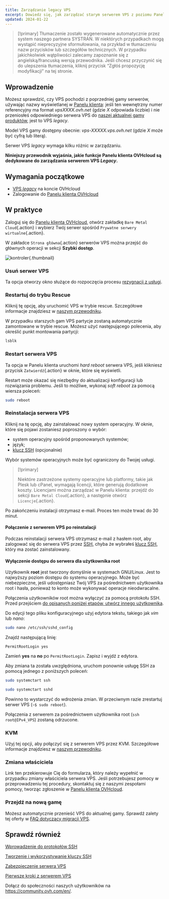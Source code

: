 ```yaml
---
title: Zarządzanie legacy VPS
excerpt: Dowiedz się, jak zarządzać starym serwerem VPS z poziomu Panelu klienta OVHcloud
updated: 2024-01-22
---
```


> [!primary]
> Tłumaczenie zostało wygenerowane automatycznie przez system naszego partnera SYSTRAN. W niektórych przypadkach mogą wystąpić nieprecyzyjne sformułowania, na przykład w tłumaczeniu nazw przycisków lub szczegółów technicznych. W przypadku jakichkolwiek wątpliwości zalecamy zapoznanie się z angielską/francuską wersją przewodnika. Jeśli chcesz przyczynić się do ulepszenia tłumaczenia, kliknij przycisk “Zgłóś propozycję modyfikacji” na tej stronie.
>

## Wprowadzenie

Możesz sprawdzić, czy VPS pochodzi z poprzedniej gamy serwerów, używając nazwy wyświetlanej w [Panelu klienta](/links/manager): jeśli ten wewnętrzny numer referencyjny ma format *vpsXXXX.ovh.net* (gdzie *X* odpowiada liczbie) i nie przeniosłeś odpowiedniego serwera VPS do [naszej aktualnej gamy produktów](https://www.ovhcloud.com/pl/vps/), jest to VPS *legacy*. 

Model VPS gamy dostępny obecnie: *vps-XXXXX.vps.ovh.net* (gdzie *X* może być cyfrą lub literą).

Serwer VPS *legacy* wymaga kilku różnic w zarządzaniu.

**Niniejszy przewodnik wyjaśnia, jakie funkcje Panelu klienta OVHcloud są dedykowane do zarządzania serwerem VPS *Legacy*.**

## Wymagania początkowe

- [VPS *legacy*](https://www.ovhcloud.com/pl/vps/) na koncie OVHcloud
- Zalogowanie do [Panelu klienta OVHcloud](/links/manager)

## W praktyce

Zaloguj się do [Panelu klienta OVHcloud](/links/manager), otwórz zakładkę `Bare Metal Cloud`{.action} i wybierz Twój serwer spośród `Prywatne serwery wirtualne`{.action}.

W zakładce `Strona główna`{.action} serwerów VPS można przejść do głównych operacji w sekcji **Szybki dostęp**.

![kontroler](images/legacy_vps_1.png){.thumbnail}

### Usuń serwer VPS

Ta opcja otworzy okno służące do rozpoczęcia procesu [rezygnacji z usługi](/pages/account_and_service_management/managing_billing_payments_and_services/how_to_cancel_services).

### Restartuj do trybu Rescue

Kliknij tę opcję, aby uruchomić VPS w trybie rescue. Szczegółowe informacje znajdziesz w [naszym przewodniku](/pages/bare_metal_cloud/virtual_private_servers/rescue).

W przypadku starszych gam VPS partycje zostaną automatycznie zamontowane w trybie rescue. Możesz użyć następującego polecenia, aby określić punkt montowania partycji:

```bash
lsblk
```

### Restart serwera VPS

Ta opcja w Panelu klienta uruchomi *hard reboot* serwera VPS, jeśli klikniesz przycisk `Zatwierdź`{.action} w oknie, które się wyświetli.

Restart może okazać się niezbędny do aktualizacji konfiguracji lub rozwiązania problemu. Jeśli to możliwe, wykonaj *soft reboot* za pomocą wiersza poleceń:

```bash
sudo reboot
```

### Reinstalacja serwera VPS

Kliknij na tę opcję, aby zainstalować nowy system operacyjny. W oknie, które się pojawi zostaniesz poproszony o wybór:

- system operacyjny spośród proponowanych systemów;
- język;
- [klucz SSH](/pages/bare_metal_cloud/dedicated_servers/creating-ssh-keys-dedicated) (opcjonalnie)

Wybór systemów operacyjnych może być ograniczony do Twojej usługi.

> [!primary]
>
> Niektóre zastrzeżone systemy operacyjne lub platformy, takie jak Plesk lub cPanel, wymagają licencji, które generują dodatkowe koszty. Licencjami można zarządzać w Panelu klienta: przejdź do sekcji `Bare Metal Cloud`{.action}, a następnie otwórz `Licencje`{.action}.

Po zakończeniu instalacji otrzymasz e-mail. Proces ten może trwać do 30 minut.

#### Połączenie z serwerem VPS po reinstalacji

Podczas reinstalacji serwera VPS otrzymasz e-mail z hasłem root, aby zalogować się do serwera VPS przez [SSH](/pages/bare_metal_cloud/dedicated_servers/ssh_introduction), chyba że wybrałeś [klucz SSH](/pages/bare_metal_cloud/dedicated_servers/creating-ssh-keys-dedicated), który ma zostać zainstalowany.

#### Wyłączenie dostępu do serwera dla użytkownika root

Użytkownik **root** jest tworzony domyślnie w systemach GNU/Linux. Jest to najwyższy poziom dostępu do systemu operacyjnego. Może być niebezpieczne, jeśli udostępniasz Twój VPS za pośrednictwem użytkownika root i hasła, ponieważ to konto może wykonywać operacje nieodwracalne.

Połączenia użytkowników root można wyłączyć za pomocą protokołu SSH. Przed przejściem [do opisanych poniżej etapów, utwórz innego użytkownika](/pages/bare_metal_cloud/virtual_private_servers/secure_your_vps#createuser).

Do edycji tego pliku konfiguracyjnego użyj edytora tekstu, takiego jak *vim* lub *nano*:

```bash
sudo nano /etc/ssh/sshd_config
```

Znajdź następującą linię:

```console
PermitRootLogin yes 
```

Zamień **yes** na **no** po `PermitRootLogin`. Zapisz i wyjdź z edytora.

Aby zmiana ta została uwzględniona, uruchom ponownie usługę SSH za pomocą jednego z poniższych poleceń:

```bash
sudo systemctart ssh
```

```bash
sudo systemctart sshd
```

Powinno to wystarczyć do wdrożenia zmian. W przeciwnym razie zrestartuj serwer VPS (`~$ sudo reboot`).

Połączenia z serwerem za pośrednictwem użytkownika root (`ssh root@IPv4_VPS`) zostaną odrzucone.

### KVM

Użyj tej opcji, aby połączyć się z serwerem VPS przez KVM. Szczegółowe informacje znajdziesz w [naszym przewodniku](/pages/bare_metal_cloud/virtual_private_servers/using_kvm_for_vps).

### Zmiana właściciela

Link ten przekierowuje Cię do formularza, który należy wypełnić w przypadku zmiany właściciela serwera VPS. Jeśli potrzebujesz pomocy w przeprowadzeniu tej procedury, skontaktuj się z naszymi zespołami pomocy, tworząc zgłoszenie w [Panelu klienta OVHcloud](/links/manager).

### Przejdź na nową gamę

Możesz automatycznie przenieść VPS do aktualnej gamy. Sprawdź zalety tej oferty w [FAQ dotyczący migracji VPS](https://www.ovhcloud.com/pl/vps/vps-offer-migration/).

## Sprawdź również

[Wprowadzenie do protokołów SSH](/pages/bare_metal_cloud/dedicated_servers/ssh_introduction)

[Tworzenie i wykorzystywanie kluczy SSH](/pages/bare_metal_cloud/dedicated_servers/creating-ssh-keys-dedicated)

[Zabezpieczenie serwera VPS](/pages/bare_metal_cloud/virtual_private_servers/secure_your_vps)

[Pierwsze kroki z serwerem VPS](/pages/bare_metal_cloud/virtual_private_servers/starting_with_a_vps)

Dołącz do społeczności naszych użytkowników na <https://community.ovh.com/en/>.
